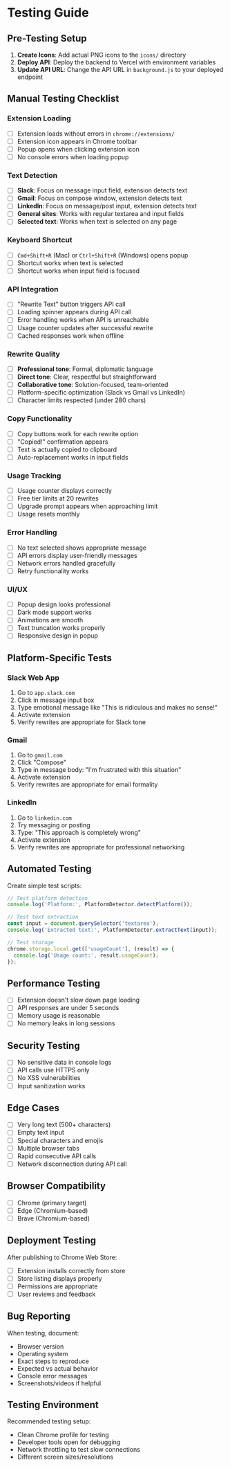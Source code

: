 # Testing Guide

## Pre-Testing Setup

1. **Create Icons**: Add actual PNG icons to the `icons/` directory
2. **Deploy API**: Deploy the backend to Vercel with environment variables
3. **Update API URL**: Change the API URL in `background.js` to your deployed endpoint

## Manual Testing Checklist

### Extension Loading
- [ ] Extension loads without errors in `chrome://extensions/`
- [ ] Extension icon appears in Chrome toolbar
- [ ] Popup opens when clicking extension icon
- [ ] No console errors when loading popup

### Text Detection
- [ ] **Slack**: Focus on message input field, extension detects text
- [ ] **Gmail**: Focus on compose window, extension detects text  
- [ ] **LinkedIn**: Focus on message/post input, extension detects text
- [ ] **General sites**: Works with regular textarea and input fields
- [ ] **Selected text**: Works when text is selected on any page

### Keyboard Shortcut
- [ ] `Cmd+Shift+R` (Mac) or `Ctrl+Shift+R` (Windows) opens popup
- [ ] Shortcut works when text is selected
- [ ] Shortcut works when input field is focused

### API Integration
- [ ] "Rewrite Text" button triggers API call
- [ ] Loading spinner appears during API call
- [ ] Error handling works when API is unreachable
- [ ] Usage counter updates after successful rewrite
- [ ] Cached responses work when offline

### Rewrite Quality
- [ ] **Professional tone**: Formal, diplomatic language
- [ ] **Direct tone**: Clear, respectful but straightforward
- [ ] **Collaborative tone**: Solution-focused, team-oriented
- [ ] Platform-specific optimization (Slack vs Gmail vs LinkedIn)
- [ ] Character limits respected (under 280 chars)

### Copy Functionality
- [ ] Copy buttons work for each rewrite option
- [ ] "Copied!" confirmation appears
- [ ] Text is actually copied to clipboard
- [ ] Auto-replacement works in input fields

### Usage Tracking
- [ ] Usage counter displays correctly
- [ ] Free tier limits at 20 rewrites
- [ ] Upgrade prompt appears when approaching limit
- [ ] Usage resets monthly

### Error Handling
- [ ] No text selected shows appropriate message
- [ ] API errors display user-friendly messages
- [ ] Network errors handled gracefully
- [ ] Retry functionality works

### UI/UX
- [ ] Popup design looks professional
- [ ] Dark mode support works
- [ ] Animations are smooth
- [ ] Text truncation works properly
- [ ] Responsive design in popup

## Platform-Specific Tests

### Slack Web App
1. Go to `app.slack.com`
2. Click in message input box
3. Type emotional message like "This is ridiculous and makes no sense!"
4. Activate extension
5. Verify rewrites are appropriate for Slack tone

### Gmail
1. Go to `gmail.com`
2. Click "Compose"
3. Type in message body: "I'm frustrated with this situation"
4. Activate extension  
5. Verify rewrites are appropriate for email formality

### LinkedIn
1. Go to `linkedin.com`
2. Try messaging or posting
3. Type: "This approach is completely wrong"
4. Activate extension
5. Verify rewrites are appropriate for professional networking

## Automated Testing

Create simple test scripts:

```javascript
// Test platform detection
console.log('Platform:', PlatformDetector.detectPlatform());

// Test text extraction
const input = document.querySelector('textarea');
console.log('Extracted text:', PlatformDetector.extractText(input));

// Test storage
chrome.storage.local.get(['usageCount'], (result) => {
  console.log('Usage count:', result.usageCount);
});
```

## Performance Testing

- [ ] Extension doesn't slow down page loading
- [ ] API responses are under 5 seconds
- [ ] Memory usage is reasonable
- [ ] No memory leaks in long sessions

## Security Testing

- [ ] No sensitive data in console logs
- [ ] API calls use HTTPS only
- [ ] No XSS vulnerabilities
- [ ] Input sanitization works

## Edge Cases

- [ ] Very long text (500+ characters)
- [ ] Empty text input
- [ ] Special characters and emojis
- [ ] Multiple browser tabs
- [ ] Rapid consecutive API calls
- [ ] Network disconnection during API call

## Browser Compatibility

- [ ] Chrome (primary target)
- [ ] Edge (Chromium-based)
- [ ] Brave (Chromium-based)

## Deployment Testing

After publishing to Chrome Web Store:
- [ ] Extension installs correctly from store
- [ ] Store listing displays properly
- [ ] Permissions are appropriate
- [ ] User reviews and feedback

## Bug Reporting

When testing, document:
- Browser version
- Operating system
- Exact steps to reproduce
- Expected vs actual behavior
- Console error messages
- Screenshots/videos if helpful

## Testing Environment

Recommended testing setup:
- Clean Chrome profile for testing
- Developer tools open for debugging
- Network throttling to test slow connections
- Different screen sizes/resolutions